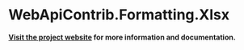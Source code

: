 WebApiContrib.Formatting.Xlsx
=============================

**[Visit the project website][project-website] for more information and documentation.**

[project-website]: http://jordangray.github.io/WebApiContrib.Formatters.Xlsx/
